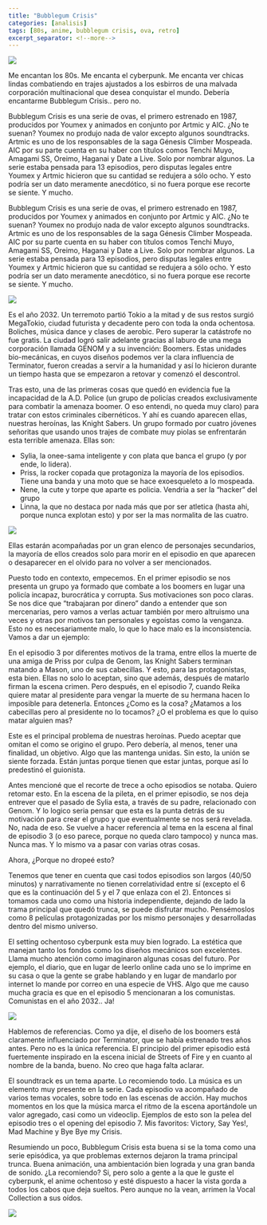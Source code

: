 ```yaml
---
title: "Bubblegum Crisis"
categories: [analisis]
tags: [80s, anime, bubblegum crisis, ova, retro]
excerpt_separator: <!--more-->
---
```


![](https://dadofractalblog.files.wordpress.com/2018/10/438c5-1_yUn6NimV61796-KdO7fUpw.png?w=1024)

Me encantan los 80s. Me encanta el cyberpunk. Me encanta ver chicas lindas combatiendo en trajes ajustados a los esbirros de una malvada corporación multinacional que desea conquistar el mundo. Debería encantarme Bubblegum Crisis.. pero no.

<!--more-->

Bubblegum Crisis es una serie de ovas, el primero estrenado en 1987, producidos por Youmex y animados en conjunto por Artmic y AIC. ¿No te suenan? Youmex no produjo nada de valor excepto algunos soundtracks. Artmic es uno de los responsables de la saga Génesis Climber Mospeada. AIC por su parte cuenta en su haber con títulos comos Tenchi Muyo, Amagami SS, Oreimo, Haganai y Date a Live. Solo por nombrar algunos. La serie estaba pensada para 13 episodios, pero disputas legales entre Youmex y Artmic hicieron que su cantidad se redujera a sólo ocho. Y esto podría ser un dato meramente anecdótico, si no fuera porque ese recorte se siente. Y mucho.

Bubblegum Crisis es una serie de ovas, el primero estrenado en 1987, producidos por Youmex y animados en conjunto por Artmic y AIC. ¿No te suenan? Youmex no produjo nada de valor excepto algunos soundtracks. Artmic es uno de los responsables de la saga Génesis Climber Mospeada. AIC por su parte cuenta en su haber con títulos comos Tenchi Muyo, Amagami SS, Oreimo, Haganai y Date a Live. Solo por nombrar algunos. La serie estaba pensada para 13 episodios, pero disputas legales entre Youmex y Artmic hicieron que su cantidad se redujera a sólo ocho. Y esto podría ser un dato meramente anecdótico, si no fuera porque ese recorte se siente. Y mucho.

![](https://dadofractalblog.files.wordpress.com/2018/10/25210-vlcsnap-2018-02-03-14h27m47s105.png?w=300)

Es el año 2032. Un terremoto partió Tokio a la mitad y de sus restos surgió MegaTokio, ciudad futurista y decadente pero con toda la onda ochentosa. Boliches, música dance y clases de aerobic. Pero superar la catástrofe no fue gratis. La ciudad logró salir adelante gracias al laburo de una mega corporación llamada GENOM y a su invención: Boomers. Estas unidades bio-mecánicas, en cuyos diseños podemos ver la clara influencia de Terminator, fueron creadas a servir a la humanidad y así lo hicieron durante un tiempo hasta que se empezaron a retovar y comenzó el descontrol.

Tras esto, una de las primeras cosas que quedó en evidencia fue la incapacidad de la A.D. Police (un grupo de policías creados exclusivamente para combatir la amenaza boomer. O eso entendi, no queda muy claro) para tratar con estos criminales cibernéticos. Y ahí es cuando aparecen ellas, nuestras heroínas, las Knight Sabers. Un grupo formado por cuatro jóvenes señoritas que usando unos trajes de combate muy piolas se enfrentarán esta terrible amenaza. Ellas son:

- Sylia, la onee-sama inteligente y con plata que banca el grupo (y por ende, lo lidera).
- Priss, la rocker copada que protagoniza la mayoría de los episodios. Tiene una banda y una moto que se hace exoesqueleto a lo mospeada.
- Nene, la cute y torpe que aparte es policia. Vendria a ser la “hacker” del grupo
- Linna, la que no destaca por nada más que por ser atletica (hasta ahi, porque nunca explotan esto) y por ser la mas normalita de las cuatro.

![](https://dadofractalblog.files.wordpress.com/2018/10/10b90-banner-heroinas.png)

Ellas estarán acompañadas por un gran elenco de personajes secundarios, la mayoría de ellos creados solo para morir en el episodio en que aparecen o desaparecer en el olvido para no volver a ser mencionados.

Puesto todo en contexto, empecemos. En el primer episodio se nos presenta un grupo ya formado que combate a los boomers en lugar una policía incapaz, burocrática y corrupta. Sus motivaciones son poco claras. Se nos dice que “trabajaran por dinero” dando a entender que son mercenarias, pero vamos a verlas actuar también por mero altruismo una veces y otras por motivos tan personales y egoístas como la venganza. Esto no es necesariamente malo, lo que lo hace malo es la inconsistencia. Vamos a dar un ejemplo:

En el episodio 3 por diferentes motivos de la trama, entre ellos la muerte de una amiga de Priss por culpa de Genom, las Knight Sabers terminan matando a Mason, uno de sus cabecillas. Y esto, para las protagonistas, esta bien. Ellas no solo lo aceptan, sino que además, después de matarlo firman la escena crimen. Pero después, en el episodio 7, cuando Reika quiere matar al presidente para vengar la muerte de su hermana hacen lo imposible para detenerla. Entonces ¿Como es la cosa? ¿Matamos a los cabecillas pero al presidente no lo tocamos? ¿O el problema es que lo quiso matar alguien mas?

Este es el principal problema de nuestras heroínas. Puedo aceptar que omitan el como se origino el grupo. Pero debería, al menos, tener una finalidad, un objetivo. Algo que las mantenga unidas. Sin esto, la unión se siente forzada. Están juntas porque tienen que estar juntas, porque así lo predestinó el guionista.

Antes mencioné que el recorte de trece a ocho episodios se notaba. Quiero retomar esto. En la escena de la pileta, en el primer episodio, se nos deja entrever que el pasado de Sylia esta, a través de su padre, relacionado con Genom. Y lo logico seria pensar que esta es la punta detrás de su motivación para crear el grupo y que eventualmente se nos será revelada. No, nada de eso. Se vuelve a hacer referencia al tema en la escena al final de episodio 3 (o eso parece, porque no queda claro tampoco) y nunca mas. Nunca mas. Y lo mismo va a pasar con varias otras cosas.

Ahora, ¿Porque no dropeé esto?

Tenemos que tener en cuenta que casi todos episodios son largos (40/50 minutos) y narrativamente no tienen correlatividad entre sí (excepto el 6 que es la continuación del 5 y el 7 que enlaza con el 2). Entonces si tomamos cada uno como una historia independiente, dejando de lado la trama principal que quedó trunca, se puede disfrutar mucho. Pensémoslos como 8 películas protagonizadas por los mismo personajes y desarrolladas dentro del mismo universo.

El setting ochentoso cyberpunk esta muy bien logrado. La estética que manejan tanto los fondos como los diseños mecánicos son excelentes. Llama mucho atención como imaginaron algunas cosas del futuro. Por ejemplo, el diario, que en lugar de leerlo online cada uno se lo imprime en su casa o que la gente se grabe hablando y en lugar de mandarlo por internet lo mande por correo en una especie de VHS. Algo que me causo mucha gracia es que en el episodio 5 mencionaran a los comunistas. Comunistas en el año 2032.. Ja!

![](https://dadofractalblog.files.wordpress.com/2018/10/4d2c6-vlcsnap-2018-02-03-14h12m22s911.png?w=300)

Hablemos de referencias. Como ya dije, el diseño de los boomers está claramente influenciado por Terminator, que se había estrenado tres años antes. Pero no es la única referencia. El principio del primer episodio está fuertemente inspirado en la escena inicial de Streets of Fire y en cuanto al nombre de la banda, bueno. No creo que haga falta aclarar.

El soundtrack es un tema aparte. Lo recomiendo todo. La música es un elemento muy presente en la serie. Cada episodio va acompañado de varios temas vocales, sobre todo en las escenas de acción. Hay muchos momentos en los que la música marca el ritmo de la escena aportándole un valor agregado, casi como un videoclip. Ejemplos de esto son la pelea del episodio tres o el opening del episodio 7. Mis favoritos: Victory, Say Yes!, Mad Machine y Bye Bye my Crisis.

Resumiendo un poco, Bubblegum Crisis esta buena si se la toma como una serie episódica, ya que problemas externos dejaron la trama principal trunca. Buena animación, una ambientación bien lograda y una gran banda de sonido. ¿La recomiendo? Si, pero solo a gente a la que le guste el cyberpunk, el anime ochentoso y esté dispuesto a hacer la vista gorda a todos los cabos que deja sueltos. Pero aunque no la vean, arrimen la Vocal Collection a sus oídos.

![](https://dadofractalblog.files.wordpress.com/2019/01/07-1.png?w=100)
